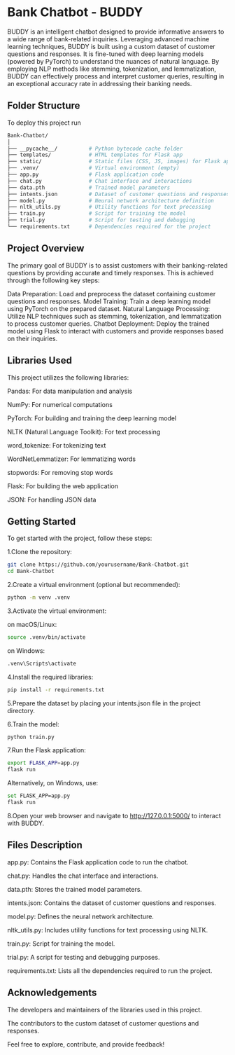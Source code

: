 
# Bank Chatbot - BUDDY

BUDDY is an intelligent chatbot designed to provide informative answers to a wide range of bank-related inquiries. Leveraging advanced machine learning techniques, BUDDY is built using a custom dataset of customer questions and responses. It is fine-tuned with deep learning models (powered by PyTorch) to understand the nuances of natural language. By employing NLP methods like stemming, tokenization, and lemmatization, BUDDY can effectively process and interpret customer queries, resulting in an exceptional accuracy rate in addressing their banking needs.

## Folder Structure

To deploy this project run

```bash
Bank-Chatbot/
│
├── __pycache__/          # Python bytecode cache folder
├── templates/            # HTML templates for Flask app
├── static/               # Static files (CSS, JS, images) for Flask app
├── .venv/                # Virtual environment (empty)
├── app.py                # Flask application code
├── chat.py               # Chat interface and interactions
├── data.pth              # Trained model parameters
├── intents.json          # Dataset of customer questions and responses
├── model.py              # Neural network architecture definition
├── nltk_utils.py         # Utility functions for text processing
├── train.py              # Script for training the model
├── trial.py              # Script for testing and debugging
└── requirements.txt      # Dependencies required for the project

```

## Project Overview

The primary goal of BUDDY is to assist customers with their banking-related questions by providing accurate and timely responses. This is achieved through the following key steps:

Data Preparation: Load and preprocess the dataset containing customer questions and responses.
Model Training: Train a deep learning model using PyTorch on the prepared dataset.
Natural Language Processing: Utilize NLP techniques such as stemming, tokenization, and lemmatization to process customer queries.
Chatbot Deployment: Deploy the trained model using Flask to interact with customers and provide responses based on their inquiries.

## Libraries Used

This project utilizes the following libraries:

Pandas: For data manipulation and analysis

NumPy: For numerical computations

PyTorch: For building and training the deep learning model

NLTK (Natural Language Toolkit): For text processing

word_tokenize: For tokenizing text

WordNetLemmatizer: For lemmatizing words

stopwords: For removing stop words

Flask: For building the web application

JSON: For handling JSON data

## Getting Started

To get started with the project, follow these steps:

1.Clone the repository:
```bash
git clone https://github.com/yourusername/Bank-Chatbot.git
cd Bank-Chatbot
```
2.Create a virtual environment (optional but recommended):

```bash
python -m venv .venv
```
3.Activate the virtual environment:

on macOS/Linux:
```bash
source .venv/bin/activate
```
on Windows:
```bash
.venv\Scripts\activate
```

4.Install the required libraries:
```bash
pip install -r requirements.txt

```
5.Prepare the dataset by placing your intents.json file in the project directory.

6.Train the model:

```bash
python train.py
```

7.Run the Flask application:

```bash
export FLASK_APP=app.py
flask run
```

Alternatively, on Windows, use:

```bash
set FLASK_APP=app.py
flask run
```

8.Open your web browser and navigate to http://127.0.0.1:5000/ to interact with BUDDY.

## Files Description
app.py: Contains the Flask application code to run the chatbot.

chat.py: Handles the chat interface and interactions.

data.pth: Stores the trained model parameters.

intents.json: Contains the dataset of customer questions and responses.

model.py: Defines the neural network architecture.

nltk_utils.py: Includes utility functions for text processing using NLTK.

train.py: Script for training the model.

trial.py: A script for testing and debugging purposes.

requirements.txt: Lists all the dependencies required to run the project.

## Acknowledgements

The developers and maintainers of the libraries used in this project.

The contributors to the custom dataset of customer questions and responses.

Feel free to explore, contribute, and provide feedback!

